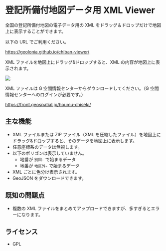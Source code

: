 # 登記所備付地図データ用 XML Viewer

全国の登記所備付地図の電子データ用の XML をドラッグ＆ドロップだけで地図上に表示することができます。

以下の URL でご利用ください。

https://geolonia.github.io/chiban-viewer/

XML ファイルを地図上にドラッグ&ドロップすると、XML の内容が地図上に表示されます。

![](https://www.evernote.com/l/ABXjSKFgEehMh4NQgtuNsJyLj-3UoDcGS1kB/image.png)

XML ファイルは G 空間情報センターからダウンロードしてください。（G 空間情報センターへのログインが必要です。）

https://front.geospatial.jp/houmu-chiseki/

## 主な機能

* XML ファイルまたは ZIP ファイル（XML を圧縮したファイル）を地図上にドラッグ&ドロップすると、そのデータを地図上に表示します。
* 任意座標系のデータは無視します。
* 以下のポリゴンは表示していません。
  * 地番が `別図-` で始まるデータ
  * 地番が `地区外-` で始まるデータ
* XML ごとに色分け表示されます。
* GeoJSON をダウンロードできます。

## 既知の問題点

* 複数の XML ファイルをまとめてアップロードできますが、多すぎるとエラーになります。

## ライセンス

* GPL
